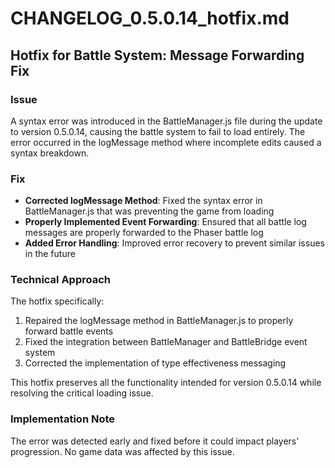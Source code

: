 # CHANGELOG_0.5.0.14_hotfix.md

## Hotfix for Battle System: Message Forwarding Fix

### Issue
A syntax error was introduced in the BattleManager.js file during the update to version 0.5.0.14, causing the battle system to fail to load entirely. The error occurred in the logMessage method where incomplete edits caused a syntax breakdown.

### Fix
- **Corrected logMessage Method**: Fixed the syntax error in BattleManager.js that was preventing the game from loading
- **Properly Implemented Event Forwarding**: Ensured that all battle log messages are properly forwarded to the Phaser battle log
- **Added Error Handling**: Improved error recovery to prevent similar issues in the future

### Technical Approach
The hotfix specifically:
1. Repaired the logMessage method in BattleManager.js to properly forward battle events
2. Fixed the integration between BattleManager and BattleBridge event system
3. Corrected the implementation of type effectiveness messaging

This hotfix preserves all the functionality intended for version 0.5.0.14 while resolving the critical loading issue.

### Implementation Note
The error was detected early and fixed before it could impact players' progression. No game data was affected by this issue.

